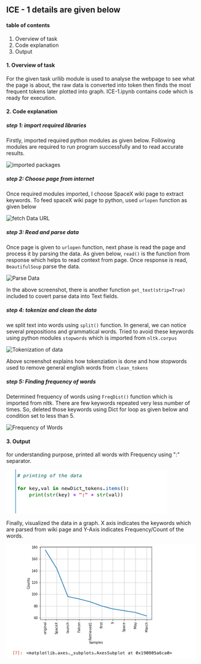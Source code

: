 ## ICE - 1 details are given below

#### table of contents

1. Overview of task
2. Code explanation
3. Output

#### 1. Overview of task
For the given task urllib module is used to analyse the webpage to see what the page is about, the raw data is converted into token then finds the most frequent tokens later plotted into graph. ICE-1.ipynb contains code which is ready for execution.

#### 2. Code explanation

##### step 1: import required libraries
Firstly, imported required python modules as given below. Following modules are required to run program successfully and to read accurate results.

![imported packages](https://github.com/chay2021/ICE-1/blob/main/importedpackages.png)

##### step 2: Choose page from internet
Once required modules imported, I choose SpaceX wiki page to extract keywords. To feed spaceX wiki page to python, used `urlopen` function as given below

![fetch Data URL](https://github.com/chay2021/ICE-1/blob/main/fetchDataUrl.png)

##### step 3: Read and parse data
Once page is given to `urlopen` function, next phase is read the page and process it by parsing the data. As given below, `read()` is the function from response which helps to read context from page. Once response is read, `BeautifulSoup` parse the data. 

![Parse Data](https://github.com/chay2021/ICE-1/blob/main/parseData.png)

In the above screenshot, there is another function `get_text(strip=True)` included to covert parse data into Text fields.

##### step 4: tokenize and clean the data

we split text into words using `split()` function. In general, we can notice several prepositions and grammatical words. Tried to avoid these keywords using python modules `stopwords` which is imported from `nltk.corpus`

![Tokenization of data](https://github.com/chay2021/ICE-1/blob/main/tokenizeData.png)

Above screenshot explains how tokenziation is done and how stopwords used to remove general english words from `clean_tokens`

##### step 5: Finding frequency of words

Determined frequency of words using `FreqDist()` function which is imported from nltk. There are few keywords repeated very less number of times. So, deleted those keywords using Dict for loop as given below and condition set to less than 5.

![Frequency of Words](https://github.com/chay2021/ICE-1/blob/main/FrequencyOfWords.png)

#### 3. Output

for understanding purpose, printed all words with Frequency using ":" separator. 

![print Data](printData.png)

Finally, visualized the data in a graph. X axis indicates the keywords which are parsed from wiki page and Y-Axis indicates Frequency/Count of the words.

![data visualization](Graph.png)